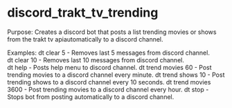 # discord_trakt_tv_trending

Purpose:
Creates a discord bot that posts a list trending movies or shows from the trakt tv apiautomatically to a discord channel.

Examples:
dt clear 5 - Removes last 5 messages from discord channel. <br/>
dt clear 10 - Removes last 10 messages from discord channel. <br/>
dt help - Posts help menu to discord channel. 
dt trend movies 60 - Post trending movies to a discord channel every minute. 
dt trend shows 10 - Post trending shows to a discord channel every 10 seconds. 
dt trend movies 3600 - Post trending movies to a discord channel every hour. 
dt stop - Stops bot from posting automatically to a discord channel.
